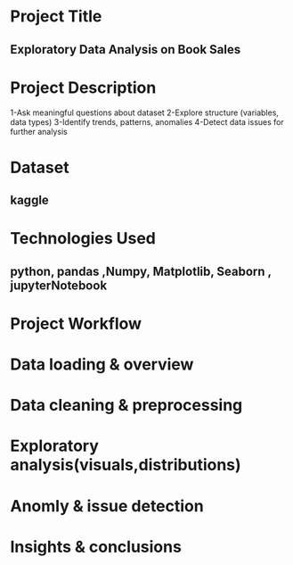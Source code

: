 # Project Title
##  Exploratory Data Analysis on Book Sales

# Project Description
 1-Ask meaningful questions about dataset
2-Explore structure (variables, data types)
3-Identify trends, patterns, anomalies
4-Detect data issues for further analysis

# Dataset
## kaggle
 # Technologies Used
 ## python, pandas ,Numpy, Matplotlib, Seaborn , jupyterNotebook
# Project Workflow
# Data loading & overview
# Data cleaning & preprocessing
# Exploratory analysis(visuals,distributions)
# Anomly & issue detection
# Insights & conclusions
